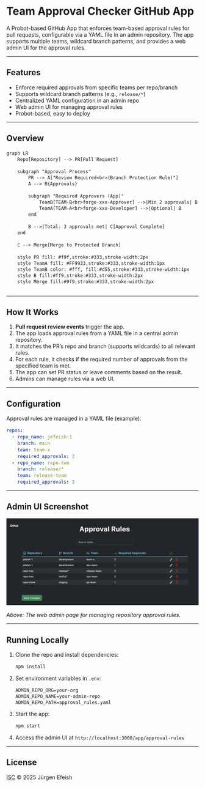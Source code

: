 # Team Approval Checker GitHub App

A Probot-based GitHub App that enforces team-based approval rules for pull requests, configurable via a YAML file in an admin repository. The app supports multiple teams, wildcard branch patterns, and provides a web admin UI for the approval rules.

---

## Features

- Enforce required approvals from specific teams per repo/branch
- Supports wildcard branch patterns (e.g., `release/*`)
- Centralized YAML configuration in an admin repo
- Web admin UI for managing approval rules
- Probot-based, easy to deploy

---

## Overview

```mermaid
graph LR
    Repo[Repository] --> PR[Pull Request]
    
    subgraph "Approval Process"
        PR --> A["Review Required<br>(Branch Protection Rule)"]
        A --> B{Approvals}
        
        subgraph "Required Approvers (App)"
            TeamB[TEAM-B<br>forge-xxx-Approver] -->|Min 2 approvals| B
            TeamA[TEAM-A<br>forge-xxx-Developer] -->|Optional| B
        end
        
        B -->|Total: 3 approvals met| C[Approval Complete]
    end
    
    C --> Merge[Merge to Protected Branch]
    
    style PR fill: #f9f,stroke:#333,stroke-width:2px
    style TeamA fill: #FF9933,stroke:#333,stroke-width:1px
    style TeamB color: #fff, fill:#d55,stroke:#333,stroke-width:1px
    style B fill:#ff9,stroke:#333,stroke-width:2px
    style Merge fill:#9f9,stroke:#333,stroke-width:2px
    
```

---

## How It Works

1. **Pull request review events** trigger the app.
2. The app loads approval rules from a YAML file in a central admin repository.
3. It matches the PR’s repo and branch (supports wildcards) to all relevant rules.
4. For each rule, it checks if the required number of approvals from the specified team is met.
5. The app can set PR status or leave comments based on the result.
6. Admins can manage rules via a web UI.

---

## Configuration

Approval rules are managed in a YAML file (example):

```yaml
repos:
  - repo_name: jefeish-1
    branch: main
    team: team-x
    required_approvals: 2
  - repo_name: repo-two
    branch: release/*
    team: release-team
    required_approvals: 3
```

---

## Admin UI Screenshot

![Admin UI Screenshot](docs/images/admin-screen.png)

*Above: The web admin page for managing repository approval rules.*

---

## Running Locally

1. Clone the repo and install dependencies:
   ```sh
   npm install
   ```

2. Set environment variables in `.env`:
   ```
   ADMIN_REPO_ORG=your-org
   ADMIN_REPO_NAME=your-admin-repo
   ADMIN_REPO_PATH=approval_rules.yaml
   ```

3. Start the app:
   ```sh
   npm start
   ```

4. Access the admin UI at `http://localhost:3000/app/approval-rules`

---

## License

[ISC](LICENSE) © 2025 Jürgen Efeish
